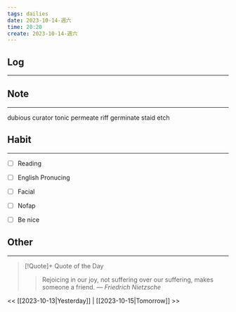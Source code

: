 ```yaml
---
tags: dailies  
date: 2023-10-14-週六
time: 20:20
create: 2023-10-14-週六
---
```


## Log
---


## Note
---
dubious
curator
tonic
permeate
riff
germinate
staid
etch

## Habit
---
- [ ] Reading
- [ ] English Pronucing
- [ ] Facial
- [ ] Nofap
- [ ] Be nice


## Other
---

> [!Quote]+ Quote of the Day
> > Rejoicing in our joy, not suffering over our suffering, makes someone a friend.
> — <cite>Friedrich Nietzsche</cite>

<< [[2023-10-13|Yesterday]] | [[2023-10-15|Tomorrow]] >>